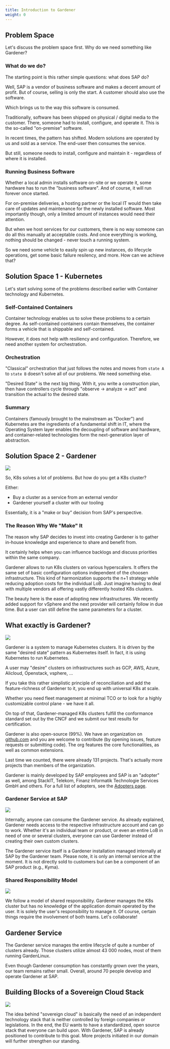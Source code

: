 ```yaml
---
title: Introduction to Gardener
weight: 0
---
```


## Problem Space

Let's discuss the problem space first. Why do we need something like Gardener?

### What do we do?

The starting point is this rather simple questions: what does SAP do?

Well, SAP is a vendor of business software and makes a decent amount of profit. But of course, selling is only the start. A customer should also use the software.

Which brings us to the way this software is consumed.

Traditionally, software has been shipped on physical / digital media to the customer. There, someone had to install, configure, and operate it. This is the so-called "on-premise" software.

In recent times, the pattern has shifted. Modern solutions are operated by us and sold as a service. The end-user then consumes the service.

But still, someone needs to install, configure and maintain it - regardless of where it is installed.

### Running Business Software

Whether a local admin installs software on-site or we operate it, some hardware has to run the "business software". And of course, it will run forever once started.

For on-premise deliveries, a hosting partner or the local IT would then take care of updates and maintenance for the newly installed software. Most importantly though, only a limited amount of instances would need their attention.

But when we host services for our customers, there is no way someone can do all this manually at acceptable costs. And once everything is working, nothing should be changed - never touch a running system.

So we need some vehicle to easily spin up new instances, do lifecycle operations, get some basic failure resilency, and more. How can we achieve that?

## Solution Space 1 - Kubernetes

Let's start solving some of the problems described earlier with Container technology and Kubernetes.

### Self-Contained Containers

Container technology enables us to solve these problems to a certain degree. As self-contained containers contain themselves, the container forms a vehicle that is shippable and self-contained.

However, it does not help with resiliency and configuration. Therefore, we need another system for orchestration.

### Orchestration

"Classical" orchestration that just follows the notes and moves from `state A` to `state B` doesn't solve all of our problems. We need something else.

"Desired State" is the next big thing. With it, you write a construction plan, then have controllers cycle through "observe -> analyze -> act" and transition the actual to the desired state.

### Summary

<!-- Needs rechecking -->

Containers (famously brought to the mainstream as "Docker") and Kubernetes are the ingredients of a fundamental shift in IT, where the Operating System layer enables the decoupling of software and hardware, and container-related technologies form the next-generation layer of abstraction.

## Solution Space 2 - Gardener

![](./images/operating-apps.png)

So, K8s solves a lot of problems. But how do you get a K8s cluster?

Either:
- Buy a cluster as a service from an external vendor
- Gardener yourself a cluster with our tooling

Essentially, it is a "make or buy" decision from SAP's perspective.

### The Reason Why We "Make" It

The reason why SAP decides to invest into creating Gardener is to gather in-house knowledge and experience to share and benefit from.

It certainly helps when you can influence backlogs and discuss priorities within the same company.

Gardener allows to run K8s clusters on various hyperscalers. It offers the same set of basic configuration options independent of the choosen infrastructure. This kind of harmonization supports the n+1 strategy while reducing adoption costs for the individual LoB. Just imagine having to deal with multiple vendors all offering vastly differently hosted K8s clusters.

The beauty here is the ease of adopting new infrastructures. We recently added support for vSphere and the next provider will certainly follow in due time. But a user can still define the same parameters for a cluster.

## What exactly is Gardener?

![](./images/universal-kubernetes.png)

Gardener is a system to manage Kubernetes clusters. It is driven by the same "desired state" pattern as Kubernetes itself. In fact, it is using Kubernetes to run Kubernetes.

A user may "desire" clusters on infrastructures such as GCP, AWS, Azure, Alicloud, Openstack, vsphere, ...

If you take this rather simplistic principle of reconciliation and add the feature-richness of Gardener to it, you end up with universal K8s at scale.

Whether you need fleet management at minimal TCO or to look for a highly customizable control plane - we have it all.

On top of that, Gardener-managed K8s clusters fulfill the conformance standard set out by the CNCF and we submit our test results for certification.

Gardener is also open-source (99%). We have an organization on [github.com](https://github.com/gardener) and you are welcome to contribute (by opening issues, feature requests or submitting code). The org features the core functionalities, as well as common extensions.

Last time we counted, there were already 131 projects. That's actually more projects than members of the organization.

Gardener is mainly developed by SAP employees and SAP is an "adopter" as well, among StackIT, Telekom, Finanz Informatik Technologie Services GmbH and others. For a full list of adopters, see the [Adopters page](https://github.com/gardener/documentation/blob/master/website/adopter/_index.md).

### Gardener Service at SAP

![](./images/gardener-service-sap.png)

Internally, anyone can consume the Gardener service. As already explained, Gardener needs access to the respective infrastructure account and can go to work. Whether it's an individual team or product, or even an entire LoB in need of one or several clusters, everyone can use Gardener instead of creating their own custom clusters.

The Gardener service itself is a Gardener installation managed internally at SAP by the Gardener team. Please note, it is only an internal service at the moment. It is not directly sold to customers but can be a component of an SAP product (e.g., Kyma).

### Shared Responsibility Model

![](./images/shared-responsibility-model.png)

We follow a model of shared responsibility. Gardener manages the K8s cluster but has no knowledge of the application domain operated by the user. It is solely the user's responsibility to manage it. Of course, certain things require the involvement of both teams. Let's collaborate!

## Gardener Service

The Gardener service manages the entire lifecycle of quite a number of clusters already. Those clusters utilize almost 43 000 nodes, most of them running GardenLinux.

Even though Gardener consumption has constantly grown over the years, our team remains rather small. Overall, around 70 people develop and operate Gardener at SAP.

## Building Blocks of a Sovereign Cloud Stack

![](./images/sovereign-cloud.png)

The idea behind "sovereign cloud" is basically the need of an independent technology stack that is neither controlled by foreign companies or legislations. In the end, the EU wants to have a standardized, open source stack that everyone can build upon. With Gardener, SAP is already positioned to contribute to this goal. More projects initiated in our domain will further strengthen our standing.